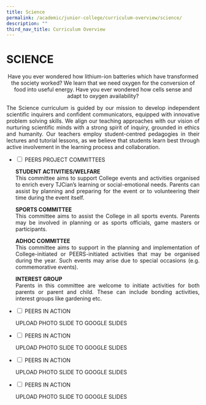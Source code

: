 ```yaml
---
title: Science
permalink: /academic/junior-college/curriculum-overview/science/
description: ""
third_nav_title: Curriculum Overview
---
```

# SCIENCE

<center>Have you ever wondered how lithium-ion batteries which have transformed the society worked? We learn that we need oxygen for the conversion of food into useful energy. Have you ever wondered how cells sense and adapt to oxygen availability?</center>

<p style="text-align: justify;">The Science curriculum is guided by our mission to develop independent scientific inquirers and confident communicators, equipped with innovative problem solving skills. We align our teaching approaches with our vision of nurturing scientific minds with a strong spirit of inquiry, grounded in ethics and humanity. Our teachers employ student-centred pedagogies in their lectures and tutorial lessons, as we believe that students learn best through active involvement in the learning process and collaboration.</p>

<ul class="jekyllcodex_accordion">
  <li>
    <input type="checkbox" id="accordion1">
    <label for="accordion1">PEERS PROJECT COMMITTEES</label>
    <div>
			<p style="text-align: justify;"><b>STUDENT ACTIVITIES/WELFARE</b><br>This committee aims to support College events and activities organised to enrich every TJCian’s learning or social-emotional needs. Parents can assist by planning and preparing for the event or to volunteering their time during the event itself.</p>
			<p style="text-align: justify;"><b>SPORTS COMMITTEE</b><br>This committee aims to assist the College in all sports events. Parents may be involved in planning or as sports officials, game masters or participants.</p>
			<p style="text-align: justify;"><b>ADHOC COMMITTEE</b><br>This committee aims to support in the planning and implementation of College-initiated or PEERS-initiated activities that may be organised during the year. Such events may arise due to special occasions (e.g. commemorative events).</p>
			<p style="text-align: justify;"><b>INTEREST GROUP</b><br>Parents in this committee are welcome to initiate activities for both parents or parent and child. These can include bonding activities, interest groups like gardening etc.</p>
    </div>
	</li> 
  <li>
    <input type="checkbox" id="accordion2">
    <label for="accordion2">PEERS IN ACTION</label>
    <div>
			<p style="text-align: justify;"> UPLOAD PHOTO SLIDE TO GOOGLE SLIDES</p>
    </div>
	</li> 
	  <li>
    <input type="checkbox" id="accordion3">
    <label for="accordion3">PEERS IN ACTION</label>
    <div>
			<p style="text-align: justify;"> UPLOAD PHOTO SLIDE TO GOOGLE SLIDES</p>
    </div>
	</li> 
	  <li>
    <input type="checkbox" id="accordion4">
    <label for="accordion4">PEERS IN ACTION</label>
    <div>
			<p style="text-align: justify;"> UPLOAD PHOTO SLIDE TO GOOGLE SLIDES</p>
    </div>
	</li> 
	  <li>
    <input type="checkbox" id="accordion5">
    <label for="accordion5">PEERS IN ACTION</label>
    <div>
			<p style="text-align: justify;"> UPLOAD PHOTO SLIDE TO GOOGLE SLIDES</p>
    </div>
	</li> 
	</ul>
